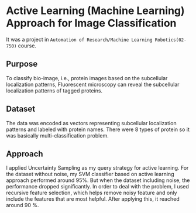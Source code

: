 # Active Learning (Machine Learning) Approach for Image Classification

It was a project in `Automation of Research/Machine Learning Robotics(02-750)` course.

## Purpose
To classify bio-image, i.e., protein images based on the subcellular localization patterns,
Fluorescent microscopy can reveal the subcellular localization patterns of tagged proteins. 

## Dataset
The data was encoded as vectors representing subcellular localization patterns and labeled with protein names. There were 8 types of protein so it was basically multi-classification problem.

## Approach
I applied Uncertainty Sampling as my query strategy for active learning. For the dataset without noise, my SVM classifier based on active learning approach performed around 95%. But when the dataset including noise, the performance dropped significantly. In order to deal with the problem, I used recursive feature selection, which helps remove noisy feature and only include the features that are most helpful. After applying this, it reached around 90 %.

